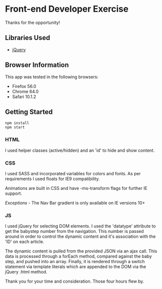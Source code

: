 # Front-end Developer Exercise

Thanks for the opportunity!

## Libraries Used

- [jQuery](https://jquery.com/)

## Browser Information

This app was tested in the following browsers:

-   Firefox 56.0
-   Chrome 64.0
-   Safari 10.1.2


## Getting Started

```
npm install
npm start
```

### HTML

I used helper classes (active/hidden) and an 'id' to hide and show content.  

### CSS

I used SASS and incorporated variables for colors and fonts. As per requirements I used floats for IE9 compatibility. 

Animations are built in CSS and have -ms-transform flags for further IE support.

_Exceptions_ - The Nav Bar gradient is only available on IE versions 10+
### JS

I used jQuery for selecting DOM elements. I used the 'datatype' attribute to get the babystep number from the navigation.  This number is passed around in order to control the dynamic content and it's association with the 'ID' on each article.

The dynamic content is pulled from the provided JSON via an ajax call. This data is processed through a forEach method, compared against the baby step, and pushed into an array. Finally, it is rendered through a switch statement via template literals which are appended to the DOM via the jQuery .html method.  


Thank you for your time and consideration. Those four hours flew by.  


